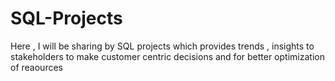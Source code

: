 # SQL-Projects
Here , I will be sharing by SQL projects which provides trends , insights to stakeholders to  make customer centric decisions and for better optimization of reaources
